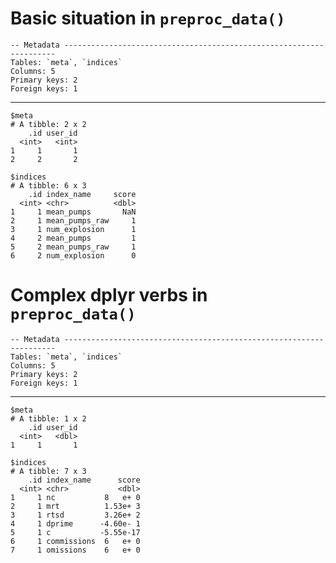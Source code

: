 # Basic situation in `preproc_data()`

    -- Metadata --------------------------------------------------------------------
    Tables: `meta`, `indices`
    Columns: 5
    Primary keys: 2
    Foreign keys: 1

---

    $meta
    # A tibble: 2 x 2
        .id user_id
      <int>   <int>
    1     1       1
    2     2       2
    
    $indices
    # A tibble: 6 x 3
        .id index_name     score
      <int> <chr>          <dbl>
    1     1 mean_pumps       NaN
    2     1 mean_pumps_raw     1
    3     1 num_explosion      1
    4     2 mean_pumps         1
    5     2 mean_pumps_raw     1
    6     2 num_explosion      0
    

# Complex dplyr verbs in `preproc_data()`

    -- Metadata --------------------------------------------------------------------
    Tables: `meta`, `indices`
    Columns: 5
    Primary keys: 2
    Foreign keys: 1

---

    $meta
    # A tibble: 1 x 2
        .id user_id
      <int>   <dbl>
    1     1       1
    
    $indices
    # A tibble: 7 x 3
        .id index_name      score
      <int> <chr>           <dbl>
    1     1 nc           8   e+ 0
    2     1 mrt          1.53e+ 3
    3     1 rtsd         3.26e+ 2
    4     1 dprime      -4.60e- 1
    5     1 c           -5.55e-17
    6     1 commissions  6   e+ 0
    7     1 omissions    6   e+ 0
    

